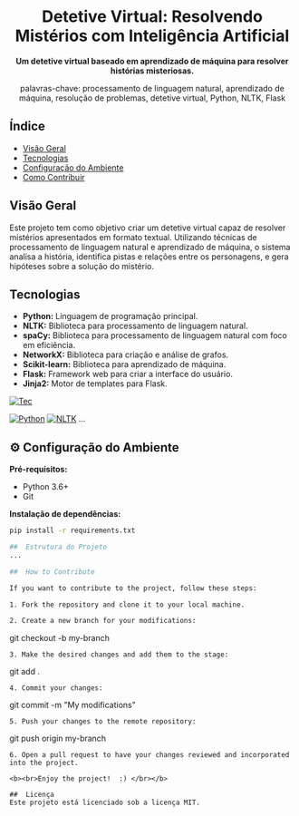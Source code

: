 <h1 align="center">Detetive Virtual: Resolvendo Mistérios com Inteligência Artificial</h1>

<div align="center">
  <strong> Um detetive virtual baseado em aprendizado de máquina para resolver histórias misteriosas.</strong>
</div>

<div align="center">
  <p>palavras-chave: processamento de linguagem natural, aprendizado de máquina, resolução de problemas, detetive virtual, Python, NLTK, Flask</p>
</div>

##  Índice

- [Visão Geral](#visão-geral)
- [Tecnologias](#tecnologias)
- [Configuração do Ambiente](#configuração-do-ambiente)
- [Como Contribuir](#como-contribuir)

##  Visão Geral

Este projeto tem como objetivo criar um detetive virtual capaz de resolver mistérios apresentados em formato textual. Utilizando técnicas de processamento de linguagem natural e aprendizado de máquina, o sistema analisa a história, identifica pistas e relações entre os personagens, e gera hipóteses sobre a solução do mistério.

##  Tecnologias

* **Python:** Linguagem de programação principal.
* **NLTK:** Biblioteca para processamento de linguagem natural.
* **spaCy:** Biblioteca para processamento de linguagem natural com foco em eficiência.
* **NetworkX:** Biblioteca para criação e análise de grafos.
* **Scikit-learn:** Biblioteca para aprendizado de máquina.
* **Flask:** Framework web para criar a interface do usuário.
* **Jinja2:** Motor de templates para Flask.

[![Tec](https://skillicons.dev/icons?i=py,nlp,networkx,sklearn,flask,jinja)](https://skillicons.dev)

[![Python](https://img.shields.io/badge/python-3.x-brightgreen.svg)](https://www.python.org/)
[![NLTK](https://img.shields.io/badge/NLTK-natural%20language%20toolkit-blue.svg)](https://www.nltk.org/)
...

## ⚙️ Configuração do Ambiente

**Pré-requisitos:**

* Python 3.6+
* Git

**Instalação de dependências:**

```bash
pip install -r requirements.txt

##  Estrutura do Projeto
...

##  How to Contribute

If you want to contribute to the project, follow these steps:

1. Fork the repository and clone it to your local machine.

2. Create a new branch for your modifications:
   ```
   git checkout -b my-branch
   ```
3. Make the desired changes and add them to the stage:
   ```
   git add .
   ```
4. Commit your changes:
   ```
   git commit -m "My modifications"
   ```
5. Push your changes to the remote repository:
   ```
   git push origin my-branch
   ```
6. Open a pull request to have your changes reviewed and incorporated into the project.

<b><br>Enjoy the project!  :) </br></b>

##  Licença
Este projeto está licenciado sob a licença MIT.
